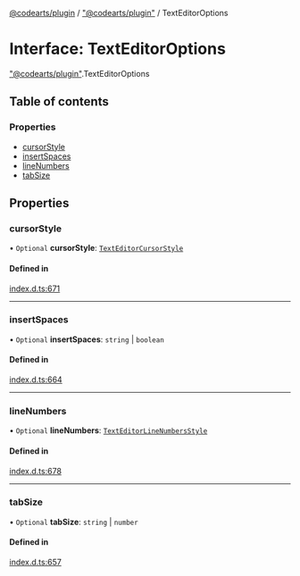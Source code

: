 [@codearts/plugin](../README.md) / ["@codearts/plugin"](../modules/_codearts_plugin_.md) / TextEditorOptions

# Interface: TextEditorOptions

["@codearts/plugin"](../modules/_codearts_plugin_.md).TextEditorOptions

## Table of contents

### Properties

- [cursorStyle](codearts_plugin_.TextEditorOptions.md#cursorstyle)
- [insertSpaces](codearts_plugin_.TextEditorOptions.md#insertspaces)
- [lineNumbers](codearts_plugin_.TextEditorOptions.md#linenumbers)
- [tabSize](codearts_plugin_.TextEditorOptions.md#tabsize)

## Properties

### cursorStyle

• `Optional` **cursorStyle**: [`TextEditorCursorStyle`](../enums/codearts_plugin_.TextEditorCursorStyle.md)

#### Defined in

[index.d.ts:671](https://github.com/huaweicloud/cloudide-plugin-api/blob/03c74e5/index.d.ts#L671)

___

### insertSpaces

• `Optional` **insertSpaces**: `string` \| `boolean`

#### Defined in

[index.d.ts:664](https://github.com/huaweicloud/cloudide-plugin-api/blob/03c74e5/index.d.ts#L664)

___

### lineNumbers

• `Optional` **lineNumbers**: [`TextEditorLineNumbersStyle`](../enums/codearts_plugin_.TextEditorLineNumbersStyle.md)

#### Defined in

[index.d.ts:678](https://github.com/huaweicloud/cloudide-plugin-api/blob/03c74e5/index.d.ts#L678)

___

### tabSize

• `Optional` **tabSize**: `string` \| `number`

#### Defined in

[index.d.ts:657](https://github.com/huaweicloud/cloudide-plugin-api/blob/03c74e5/index.d.ts#L657)
